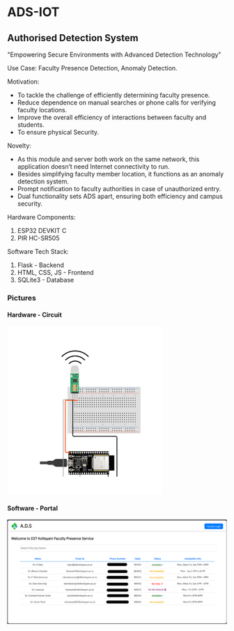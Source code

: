 # ADS-IOT
## Authorised Detection System
"Empowering Secure Environments with Advanced Detection Technology"

Use Case: Faculty Presence Detection, Anomaly Detection.

Motivation:
- To tackle the challenge of efficiently determining faculty presence.
- Reduce dependence on manual searches or phone calls for verifying faculty locations.
- Improve the overall efficiency of interactions between faculty and students.
- To ensure physical Security.

Novelty:
- As this module and server both work on the same network, this application doesn’t need Internet connectivity to r﻿un.
- Besides simplifying faculty member location, it functions as an anomaly detection system.
- Prompt notification to faculty authorities in case of unauthorized entry.
- Dual functionality sets ADS apart, ensuring both efficiency and campus security.

Hardware Components: 
1. ESP32 DEVKIT C
2. PIR HC-SR505

Software Tech Stack:
1. Flask - Backend
2. HTML, CSS, JS - Frontend
3. SQLite3 - Database



### Pictures

#### Hardware - Circuit

![Circuit](circuit.png)

#### Software - Portal

![Portal](portal.png)